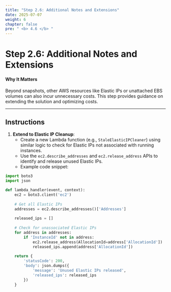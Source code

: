 ```yaml
---
title: "Step 2.6: Additional Notes and Extensions"
date: 2025-07-07
weight: 6
chapter: false
pre: " <b> 4.6 </b> "
---
```


# Step 2.6: Additional Notes and Extensions

#### Why It Matters

Beyond snapshots, other AWS resources like Elastic IPs or unattached EBS volumes can also incur unnecessary costs. This step provides guidance on extending the solution and optimizing costs.

---

## Instructions

1. **Extend to Elastic IP Cleanup**:
   - Create a new Lambda function (e.g., `StaleElasticIPCleaner`) using similar logic to check for Elastic IPs not associated with running instances.
   - Use the `ec2.describe_addresses` and `ec2.release_address` APIs to identify and release unused Elastic IPs.
   - Example code snippet:

```python
import boto3
import json

def lambda_handler(event, context):
    ec2 = boto3.client('ec2')
    
    # Get all Elastic IPs
    addresses = ec2.describe_addresses()['Addresses']
    
    released_ips = []
    
    # Check for unassociated Elastic IPs
    for address in addresses:
        if 'InstanceId' not in address:
            ec2.release_address(AllocationId=address['AllocationId'])
            released_ips.append(address['AllocationId'])
    
    return {
        'statusCode': 200,
        'body': json.dumps({
            'message': 'Unused Elastic IPs released',
            'released_ips': released_ips
        })
    } 